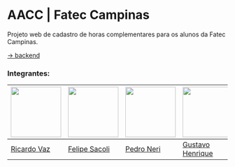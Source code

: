 # AACC | Fatec Campinas
Projeto web de cadastro de horas complementares para os alunos da Fatec Campinas.

[→ backend](https://github.com/GuilhermeMelati/FatecCampinasAACCBackend)

### Integrantes:

| <img src="https://avatars.githubusercontent.com/LeNinjaRick" width=115> | <img src="https://avatars.githubusercontent.com/FeSacoli" width=115> | <img src="https://avatars.githubusercontent.com/pedrogneri" width=115> | <img src="https://avatars.githubusercontent.com/gustavohrqz" width=115> | <img src="https://avatars.githubusercontent.com/GuilhermeMelati" width=115> | <img src="https://avatars.githubusercontent.com/gmsl23" width=115> |
|---|---|---|---|---|---|
| <a href="https://github.com/LeNinjaRick">Ricardo Vaz</a> | <a href="https://github.com/FeSacoli">Felipe Sacoli</a> | <a href="https://github.com/pedrogneri">Pedro Neri</a> | <a href="https://github.com/gustavohrqz">Gustavo Henrique</a> | <a href="https://github.com/GuilhermeMelati">Guilherme Melati</a> | <a href="https://github.com/gmsl23">George Maurício</a> |
